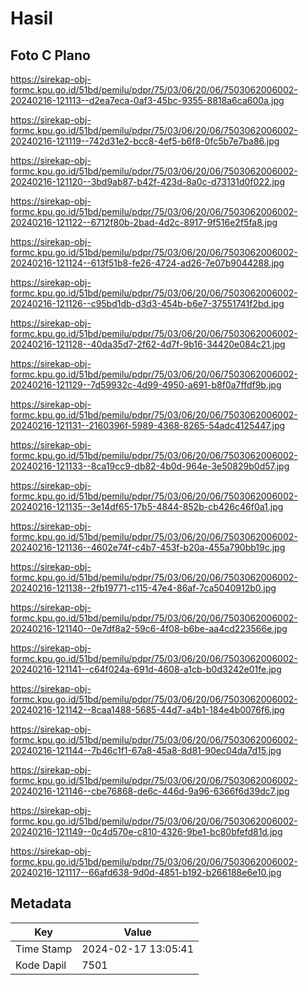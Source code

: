 # Hasil

## Foto C Plano

https://sirekap-obj-formc.kpu.go.id/51bd/pemilu/pdpr/75/03/06/20/06/7503062006002-20240216-121113--d2ea7eca-0af3-45bc-9355-8818a6ca600a.jpg

https://sirekap-obj-formc.kpu.go.id/51bd/pemilu/pdpr/75/03/06/20/06/7503062006002-20240216-121119--742d31e2-bcc8-4ef5-b6f8-0fc5b7e7ba86.jpg

https://sirekap-obj-formc.kpu.go.id/51bd/pemilu/pdpr/75/03/06/20/06/7503062006002-20240216-121120--3bd9ab87-b42f-423d-8a0c-d73131d0f022.jpg

https://sirekap-obj-formc.kpu.go.id/51bd/pemilu/pdpr/75/03/06/20/06/7503062006002-20240216-121122--6712f80b-2bad-4d2c-8917-9f516e2f5fa8.jpg

https://sirekap-obj-formc.kpu.go.id/51bd/pemilu/pdpr/75/03/06/20/06/7503062006002-20240216-121124--613f51b8-fe26-4724-ad26-7e07b9044288.jpg

https://sirekap-obj-formc.kpu.go.id/51bd/pemilu/pdpr/75/03/06/20/06/7503062006002-20240216-121126--c95bd1db-d3d3-454b-b6e7-37551741f2bd.jpg

https://sirekap-obj-formc.kpu.go.id/51bd/pemilu/pdpr/75/03/06/20/06/7503062006002-20240216-121128--40da35d7-2f62-4d7f-9b16-34420e084c21.jpg

https://sirekap-obj-formc.kpu.go.id/51bd/pemilu/pdpr/75/03/06/20/06/7503062006002-20240216-121129--7d59932c-4d99-4950-a691-b8f0a7ffdf9b.jpg

https://sirekap-obj-formc.kpu.go.id/51bd/pemilu/pdpr/75/03/06/20/06/7503062006002-20240216-121131--2160396f-5989-4368-8265-54adc4125447.jpg

https://sirekap-obj-formc.kpu.go.id/51bd/pemilu/pdpr/75/03/06/20/06/7503062006002-20240216-121133--8ca19cc9-db82-4b0d-964e-3e50829b0d57.jpg

https://sirekap-obj-formc.kpu.go.id/51bd/pemilu/pdpr/75/03/06/20/06/7503062006002-20240216-121135--3e14df65-17b5-4844-852b-cb426c46f0a1.jpg

https://sirekap-obj-formc.kpu.go.id/51bd/pemilu/pdpr/75/03/06/20/06/7503062006002-20240216-121136--4602e74f-c4b7-453f-b20a-455a790bb19c.jpg

https://sirekap-obj-formc.kpu.go.id/51bd/pemilu/pdpr/75/03/06/20/06/7503062006002-20240216-121138--2fb19771-c115-47e4-86af-7ca5040912b0.jpg

https://sirekap-obj-formc.kpu.go.id/51bd/pemilu/pdpr/75/03/06/20/06/7503062006002-20240216-121140--0e7df8a2-59c6-4f08-b6be-aa4cd223566e.jpg

https://sirekap-obj-formc.kpu.go.id/51bd/pemilu/pdpr/75/03/06/20/06/7503062006002-20240216-121141--c64f024a-691d-4608-a1cb-b0d3242e01fe.jpg

https://sirekap-obj-formc.kpu.go.id/51bd/pemilu/pdpr/75/03/06/20/06/7503062006002-20240216-121142--8caa1488-5685-44d7-a4b1-184e4b0076f6.jpg

https://sirekap-obj-formc.kpu.go.id/51bd/pemilu/pdpr/75/03/06/20/06/7503062006002-20240216-121144--7b46c1f1-67a8-45a8-8d81-90ec04da7d15.jpg

https://sirekap-obj-formc.kpu.go.id/51bd/pemilu/pdpr/75/03/06/20/06/7503062006002-20240216-121146--cbe76868-de6c-446d-9a96-6366f6d39dc7.jpg

https://sirekap-obj-formc.kpu.go.id/51bd/pemilu/pdpr/75/03/06/20/06/7503062006002-20240216-121149--0c4d570e-c810-4326-9be1-bc80bfefd81d.jpg

https://sirekap-obj-formc.kpu.go.id/51bd/pemilu/pdpr/75/03/06/20/06/7503062006002-20240216-121117--66afd638-9d0d-4851-b192-b266188e6e10.jpg


## Metadata

| Key        | Value               |
| ---------- | ------------------- |
| Time Stamp | 2024-02-17 13:05:41 |
| Kode Dapil | 7501                |



